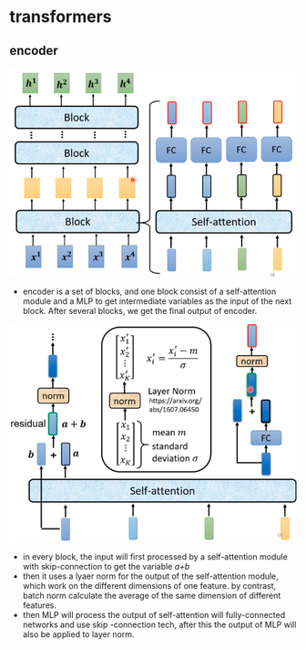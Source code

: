 # transformers

## encoder

![img](https://github.com/KobryLee/ML-2021Spring-NTU-hws/blob/main/notes/statics/lecture5/1-encoder-overall-structure.png)

* encoder is a set of blocks, and one block consist of a self-attention module and a MLP to get intermediate variables as the input of the next block. After several blocks, we get the final output of encoder.

![img](https://github.com/KobryLee/ML-2021Spring-NTU-hws/blob/main/notes/statics/lecture5/2-transformer-encoder-structure.png)

* in every block, the input will first processed by a self-attention module with skip-connection to get the variable *a+b*
* then it uses a lyaer norm for the output of the self-attention module, which work on the different dimensions of one feature. by contrast, batch norm calculate the average of the same dimension of different features.
* then MLP will process the output of self-attention will fully-connected networks and use skip -connection tech, after this the output of MLP will also be applied to layer norm.
